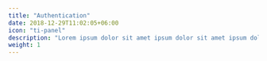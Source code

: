```yaml
---
title: "Authentication"
date: 2018-12-29T11:02:05+06:00
icon: "ti-panel"
description: "Lorem ipsum dolor sit amet ipsum dolor sit amet ipsum dolor sit amet"
weight: 1
---
```

